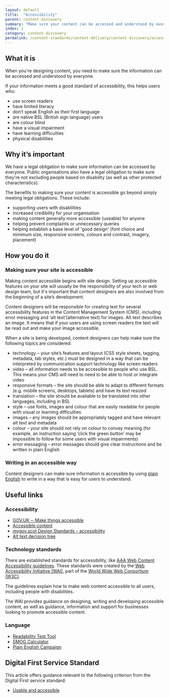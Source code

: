 ```yaml
---
layout: default
title:  "Accessibility"
parent: content-discovery
summary: "Make sure your content can be accessed and understood by everyone who needs it."
index: 1
category: content-discovery
permalink: /content-standards/content-delivery/content-discovery/accessibility/
---
```


## What it is

When you're designing content, you need to make sure the information can be accessed and understood by everyone.

If your information meets a good standard of accessibility, this helps users who:

* use screen readers
* have limited literacy
* don’t speak English as their first language
* are native BSL (British sign language) users
* are colour blind
* have a visual impairment
* have learning difficulties
* physical disabilities

## Why it’s important

We have a legal obligation to make sure information can be accessed by everyone. Public organisations also have a legal obligation to make sure they're not excluding people based on disability (as well as other protected characteristics).

The benefits to making sure your content is accessible go beyond simply meeting legal obligations. These include:

* supporting users with disabilities
* increased credibility for your organisation
* making content generally more accessible (useable) for anyone
* helping prevent complaints or unnecessary queries
* helping establish a base level of 'good design' (font choice and minimum size, responsive screens, colours and contrast, imagery, placement)

## How you do it

### Making sure your site is accessible
Making content accessible begins with site design. Setting up accessible features on your site will usually be the responsibility of your tech or web design team, but it's important that content designers are also involved from the beginning of a site’s development.

Content designers will be responsible for creating text for several accessibility features in the Content Management System (CMS), including error messaging and ‘alt text’(alternative text) for images. Alt text describes an image. It means that if your users are using screen readers the text will be read out and make your image accessible.

When a site is being developed, content designers can help make sure the following topics are considered:

* technology – your site’s features and layout (CSS style sheets, tagging, metadata, tab styles, etc.) must be designed in a way that can be interpreted by communication support technology like screen readers
* video – all information needs to be accessible to people who use BSL. This means your CMS will need to need to be able to host or integrate video
* responsive formats – the site should be able to adapt to different formats (e.g. mobile screens, desktops, tablets) and have its text resized
* translation – the site should be available to be translated into other languages, including in BSL
* style – use fonts, images and colour that are easily readable for people with visual or learning difficulties
* images – any images should be appropriately tagged and have relevant alt text and metadata
* colour – your site should not rely on colour to convey meaning (for example, an instruction saying ‘click the green button’ may be impossible to follow for some users with visual impairments)
* error messaging – error messages should give clear instructions and be written in plain English

### Writing in an accessible way

Content designers can make sure information is accessible by using [plain English](/content-standards/content-delivery/creating-content/readability/) to write in a way that is easy for users to understand.

## Useful links

### Accessibility

* [GOV.UK ─ Make things accessible](https://www.gov.uk/guidance/make-things-accessible)
* [Accessible content](https://www.gov.uk/guidance/content-design/planning-content#accessibility)
* [mygov.scot Design Standards – accessibility](/design-standards/accessibility/)
* [Alt text decision tree](https://www.w3.org/WAI/tutorials/images/decision-tree/)

### Technology standards

There are established standards for accessibility, like [AAA Web Content Accessibility guidelines](http://www.w3.org/TR/WCAG10/). These standards were created by the [Web Accessibility Initiative (WAI)](http://www.w3.org/WAI/), part of the [World Wide Web Consortium (W3C)](http://www.w3.org/).

The guidelines explain how to make web content accessible to all users, including people with disabilities.

The WAI provides guidance on designing, writing and developing accessible content, as well as guidance, information and support for businesses looking to promote accessible content.

### Language

* [Readability Test Tool](https://www.webpagefx.com/tools/read-able/)
* [SMOG Calculator](http://www.learningandwork.org.uk/SMOG-calculator/smogcalc.php?redirectedfrom=niace)
* [Plain English Campaign](http://www.plainenglish.co.uk/)

## Digital First Service Standard

This article offers guidance relevant to the following criterion from the Digital First service standard:
* [Usable and accessible](/criterion/usable-and-accessible/)
